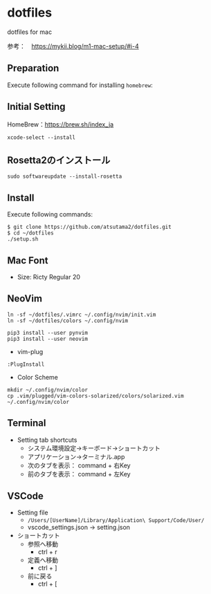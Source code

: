 # dotfiles
dotfiles for mac

参考：　https://mykii.blog/m1-mac-setup/#i-4

## Preparation
Execute following command for installing `homebrew`:<br>

## Initial Setting
HomeBrew：https://brew.sh/index_ja

```
xcode-select --install
```

## Rosetta2のインストール
```
sudo softwareupdate --install-rosetta
```

## Install
Execute following commands:
```
$ git clone https://github.com/atsutama2/dotfiles.git
$ cd ~/dotfiles
./setup.sh
```

## Mac Font
- Size: Ricty Regular 20

## NeoVim
```
ln -sf ~/dotfiles/.vimrc ~/.config/nvim/init.vim
ln -sf ~/dotfiles/colors ~/.config/nvim

pip3 install --user pynvim
pip3 install --user neovim
```

- vim-plug
```
:PlugInstall
```

- Color Scheme
```
mkdir ~/.config/nvim/color
cp .vim/plugged/vim-colors-solarized/colors/solarized.vim ~/.config/nvim/color
```

## Terminal
- Setting tab shortcuts
  - システム環境設定→キーボード→ショートカット
  - アプリケーション→ターミナル.app
  - 次のタブを表示： command + 右Key
  - 前のタブを表示： command + 左Key

## VSCode
- Setting file
  - `/Users/[UserName]/Library/Application\ Support/Code/User/ `
  - vscode_settings.json → setting.json
- ショートカット
  - 参照へ移動
    - ctrl + r
  - 定義へ移動
    - ctrl + ]
  - 前に戻る
    - ctrl + [
